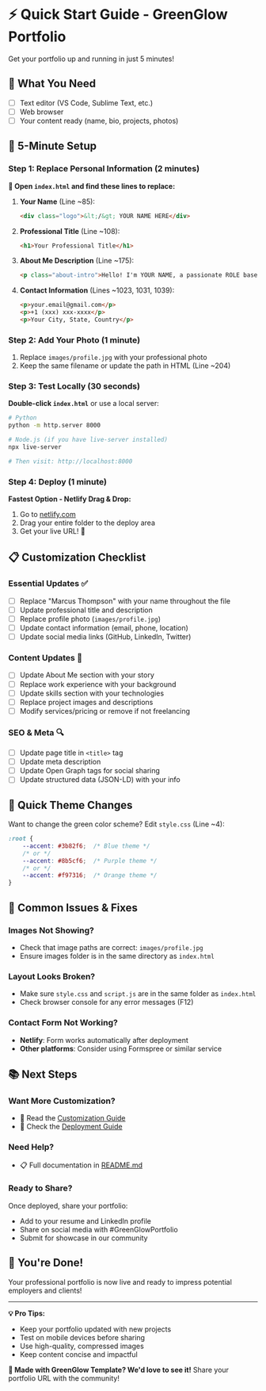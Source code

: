 # ⚡ Quick Start Guide - GreenGlow Portfolio

Get your portfolio up and running in just 5 minutes!

## 🎯 What You Need

- [ ] Text editor (VS Code, Sublime Text, etc.)
- [ ] Web browser
- [ ] Your content ready (name, bio, projects, photos)

## 🚀 5-Minute Setup

### Step 1: Replace Personal Information (2 minutes)

**📝 Open `index.html` and find these lines to replace:**

1. **Your Name** (Line ~85):
   ```html
   <div class="logo">&lt;/&gt; YOUR NAME HERE</div>
   ```

2. **Professional Title** (Line ~108):
   ```html
   <h1>Your Professional Title</h1>
   ```

3. **About Me Description** (Line ~175):
   ```html
   <p class="about-intro">Hello! I'm YOUR NAME, a passionate ROLE based in LOCATION.</p>
   ```

4. **Contact Information** (Lines ~1023, 1031, 1039):
   ```html
   <p>your.email@gmail.com</p>
   <p>+1 (xxx) xxx-xxxx</p>
   <p>Your City, State, Country</p>
   ```

### Step 2: Add Your Photo (1 minute)

1. Replace `images/profile.jpg` with your professional photo
2. Keep the same filename or update the path in HTML (Line ~204)

### Step 3: Test Locally (30 seconds)

**Double-click `index.html`** or use a local server:
```bash
# Python
python -m http.server 8000

# Node.js (if you have live-server installed)
npx live-server

# Then visit: http://localhost:8000
```

### Step 4: Deploy (1 minute)

**Fastest Option - Netlify Drag & Drop:**
1. Go to [netlify.com](https://netlify.com)
2. Drag your entire folder to the deploy area
3. Get your live URL! 🎉

## 📋 Customization Checklist

### Essential Updates ✅
- [ ] Replace "Marcus Thompson" with your name throughout the file
- [ ] Update professional title and description  
- [ ] Replace profile photo (`images/profile.jpg`)
- [ ] Update contact information (email, phone, location)
- [ ] Update social media links (GitHub, LinkedIn, Twitter)

### Content Updates 📝
- [ ] Update About Me section with your story
- [ ] Replace work experience with your background
- [ ] Update skills section with your technologies
- [ ] Replace project images and descriptions
- [ ] Modify services/pricing or remove if not freelancing

### SEO & Meta 🔍
- [ ] Update page title in `<title>` tag
- [ ] Update meta description
- [ ] Update Open Graph tags for social sharing
- [ ] Update structured data (JSON-LD) with your info

## 🎨 Quick Theme Changes

Want to change the green color scheme? Edit `style.css` (Line ~4):

```css
:root {
    --accent: #3b82f6;  /* Blue theme */
    /* or */
    --accent: #8b5cf6;  /* Purple theme */
    /* or */ 
    --accent: #f97316;  /* Orange theme */
}
```

## 🚨 Common Issues & Fixes

### Images Not Showing?
- Check that image paths are correct: `images/profile.jpg`
- Ensure images folder is in the same directory as `index.html`

### Layout Looks Broken?
- Make sure `style.css` and `script.js` are in the same folder as `index.html`
- Check browser console for any error messages (F12)

### Contact Form Not Working?
- **Netlify**: Form works automatically after deployment
- **Other platforms**: Consider using Formspree or similar service

## 📚 Next Steps

### Want More Customization?
- 📖 Read the [Customization Guide](Doc/customization-guide.html)
- 🚀 Check the [Deployment Guide](Doc/deployment-guide.html)

### Need Help?
- 📋 Full documentation in [README.md](README.md)

### Ready to Share?
Once deployed, share your portfolio:
- Add to your resume and LinkedIn profile
- Share on social media with #GreenGlowPortfolio
- Submit for showcase in our community

## 🎉 You're Done!

Your professional portfolio is now live and ready to impress potential employers and clients!

---

**💡 Pro Tips:**
- Keep your portfolio updated with new projects
- Test on mobile devices before sharing
- Use high-quality, compressed images
- Keep content concise and impactful

**🌟 Made with GreenGlow Template? We'd love to see it!**
Share your portfolio URL with the community! 